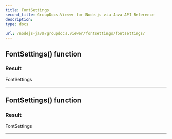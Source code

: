```yaml
---
title: FontSettings
second_title: GroupDocs.Viewer for Node.js via Java API Reference
description: 
type: docs

url: /nodejs-java/groupdocs.viewer/fontsettings/fontsettings/
---
```


## FontSettings() function


### Result
FontSettings


---


## FontSettings() function


### Result
FontSettings


---


